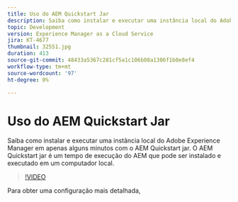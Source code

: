 ```yaml
---
title: Uso do AEM Quickstart Jar
description: Saiba como instalar e executar uma instância local do Adobe Experience Manager em apenas alguns minutos com o AEM Quickstart jar. O AEM Quickstart jar é um tempo de execução do AEM que pode ser instalado e executado em um computador local.
topic: Development
version: Experience Manager as a Cloud Service
jira: KT-4677
thumbnail: 32551.jpg
duration: 413
source-git-commit: 48433a5367c281cf5a1c106b08a1306f1b0e8ef4
workflow-type: tm+mt
source-wordcount: '97'
ht-degree: 0%

---
```



# Uso do AEM Quickstart Jar

Saiba como instalar e executar uma instância local do Adobe Experience Manager em apenas alguns minutos com o AEM Quickstart jar. O AEM Quickstart jar é um tempo de execução do AEM que pode ser instalado e executado em um computador local.

>[!VIDEO](https://video.tv.adobe.com/v/32551?quality=12&learn=on)

Para obter uma configuração mais detalhada,